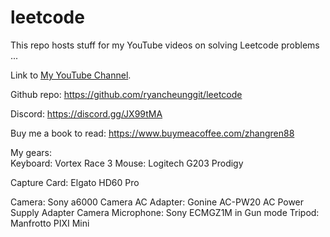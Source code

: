 # leetcode
This repo hosts stuff for my YouTube videos on solving Leetcode problems ...

Link to [My YouTube Channel](https://www.youtube.com/channel/UCdfc_D4HjzJL0bTLhMR-Mng?view_as=subscriber). 

Github repo: https://github.com/ryancheunggit/leetcode  

Discord: https://discord.gg/JX99tMA

Buy me a book to read: https://www.buymeacoffee.com/zhangren88  

My gears:  
Keyboard: Vortex Race 3 
Mouse: Logitech G203 Prodigy 

Capture Card: Elgato HD60 Pro 

Camera: Sony a6000 
Camera AC Adapter: Gonine AC-PW20 AC Power Supply Adapter
Camera Microphone: Sony ECMGZ1M in Gun mode
Tripod: Manfrotto PIXI Mini
